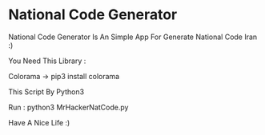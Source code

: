 # National Code Generator
National Code Generator Is An Simple App For Generate National Code Iran :)


You Need This Library :


Colorama -> pip3 install colorama

This Script By Python3

Run :
python3 MrHackerNatCode.py


Have A Nice Life :)
